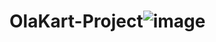 # OlaKart-Project![image](https://user-images.githubusercontent.com/52414610/185326922-7055247a-778a-4561-ab47-b1f1515e74b5.png)
